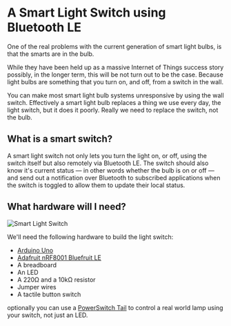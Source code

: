 # A Smart Light Switch using Bluetooth LE 

One of the real problems with the current generation of smart light bulbs, is that the smarts are in the bulb.

While they have been held up as a massive Internet of Things success story possibly, in the longer term, this will be not turn out to be the case. Because light bulbs are something that you turn on, and off, from a switch in the wall.

You can make most smart light bulb systems unresponsive by using the wall switch. Effectively a smart light bulb replaces a thing we use every day, the light switch, but it does it poorly. Really we need to replace the switch, not the bulb.

## What is a smart switch?

A smart light switch not only lets you turn the light on, or off, using the switch itself but also remotely via Bluetooth LE. The switch should also know it's current status — in other words whether the bulb is on or off — and send out a notification over Bluetooth to subscribed applications when the switch is toggled to allow them to update their local status.

## What hardware will I need?

![Smart Light Switch](https://raw.githubusercontent.com/MakeBluetooth/smart-light-switch/master/ble-smart-switch.png)

We'll need the following hardware to build the light switch:

 * [Arduino Uno](http://www.makershed.com/products/arduino-uno-revision-3)
 * [Adafruit nRF8001 Bluefruit LE](https://www.adafruit.com/products/1697)
 * A breadboard
 * An LED
 * A 220Ω and a 10kΩ resistor
 * Jumper wires
 * A tactile button switch 
 
optionally you can use a [PowerSwitch Tail](http://www.makershed.com/products/powerswitch-tail-ii) to control a real world lamp using your switch, not just an LED.